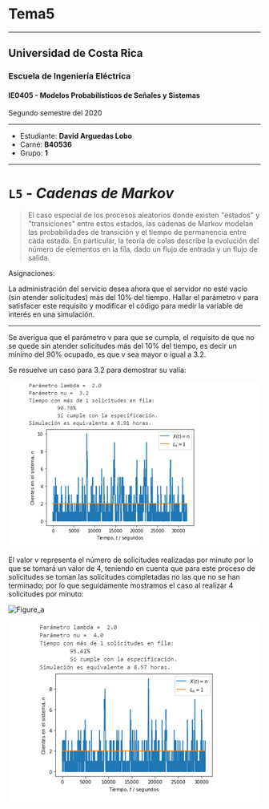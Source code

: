 # Tema5

---

## Universidad de Costa Rica
### Escuela de Ingeniería Eléctrica
#### IE0405 - Modelos Probabilísticos de Señales y Sistemas

Segundo semestre del 2020

---

* Estudiante: **David Arguedas Lobo**
* Carné: **B40536**
* Grupo: **1**

---


# `L5` - *Cadenas de Markov*

> El caso especial de los procesos aleatorios donde existen "estados" y "transiciones" entre estos estados, las cadenas de Markov modelan las probabilidades de transición y el tiempo de permanencia entre cada estado. En particular, la teoría de colas describe la evolución del número de elementos en la fila, dado un flujo de entrada y un flujo de salida.

Asignaciones:

La administración del servicio desea ahora que el servidor no esté vacío (sin atender solicitudes) más del 10% del tiempo. Hallar el parámetro v para satisfacer este requisito y modificar el código para medir la variable de interés en una simulación.

---

Se averigua que el parámetro v para que se cumpla, el requisito de que no se quede sin atender solicitudes más del 10% del tiempo, es decir un mínimo del 90% ocupado, es que v sea mayor o igual a 3.2.

Se resuelve un caso para 3.2 para demostrar su valía:


![Figure_uno](Figure_uno.PNG)

El valor v representa el número de solicitudes realizadas por minuto por lo que se tomará un valor de 4, teniendo en cuenta que para este proceso de solicitudes se toman las solicitudes completadas no las que no se han terminado; por lo que seguidamente mostramos el caso al realizar 4 solicitudes por minuto:

![Figure_a](Figure_a.PNG)

![Figure_b](Figure_b.PNG)










